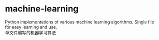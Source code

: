 # machine-learning

Python implementations of various machine learning algorithms.
Single file for easy learning and use.  
单文件编写的机器学习算法
